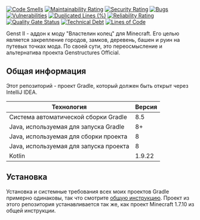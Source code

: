 [![Code Smells](https://sonarcloud.io/api/project_badges/measure?project=Hummel009_Genst-II&metric=code_smells)](https://sonarcloud.io/summary/overall?id=Hummel009_Genst-II)
[![Maintainability Rating](https://sonarcloud.io/api/project_badges/measure?project=Hummel009_Genst-II&metric=sqale_rating)](https://sonarcloud.io/summary/overall?id=Hummel009_Genst-II)
[![Security Rating](https://sonarcloud.io/api/project_badges/measure?project=Hummel009_Genst-II&metric=security_rating)](https://sonarcloud.io/summary/overall?id=Hummel009_Genst-II)
[![Bugs](https://sonarcloud.io/api/project_badges/measure?project=Hummel009_Genst-II&metric=bugs)](https://sonarcloud.io/summary/overall?id=Hummel009_Genst-II)
[![Vulnerabilities](https://sonarcloud.io/api/project_badges/measure?project=Hummel009_Genst-II&metric=vulnerabilities)](https://sonarcloud.io/summary/overall?id=Hummel009_Genst-II)
[![Duplicated Lines (%)](https://sonarcloud.io/api/project_badges/measure?project=Hummel009_Genst-II&metric=duplicated_lines_density)](https://sonarcloud.io/summary/overall?id=Hummel009_Genst-II)
[![Reliability Rating](https://sonarcloud.io/api/project_badges/measure?project=Hummel009_Genst-II&metric=reliability_rating)](https://sonarcloud.io/summary/overall?id=Hummel009_Genst-II)
[![Quality Gate Status](https://sonarcloud.io/api/project_badges/measure?project=Hummel009_Genst-II&metric=alert_status)](https://sonarcloud.io/summary/overall?id=Hummel009_Genst-II)
[![Technical Debt](https://sonarcloud.io/api/project_badges/measure?project=Hummel009_Genst-II&metric=sqale_index)](https://sonarcloud.io/summary/overall?id=Hummel009_Genst-II)
[![Lines of Code](https://sonarcloud.io/api/project_badges/measure?project=Hummel009_Genst-II&metric=ncloc)](https://sonarcloud.io/summary/overall?id=Hummel009_Genst-II)

Genst II - аддон к моду "Властелин колец" для Minecraft. Его целью является закрепление городов, замков, деревень, башен и руин на путевых точках мода. По своей сути, это переосмысление и альтернатива проекта Genstructures Official.

## Общая информация

Этот репозиторий - проект Gradle, который должен быть открыт через IntelliJ IDEA.

| Технология                             | Версия |
|----------------------------------------|--------|
| Система автоматической сборки Gradle   | 8.5    |
| Java, используемая для запуска Gradle  | 8+     |
| Java, используемая для сборки проекта  | 8      |
| Java, используемая для запуска проекта | 8      |
| Kotlin                                 | 1.9.22 |

## Установка

Установка и системные требования всех моих проектов Gradle примерно одинаковы, так что смотрите [общую инструкцию](https://github.com/Hummel009/The-Rings-of-Power#readme). Проект из этого репозитория устанавливается так же, как проект Minecraft 1.7.10 из общей инструкции.

